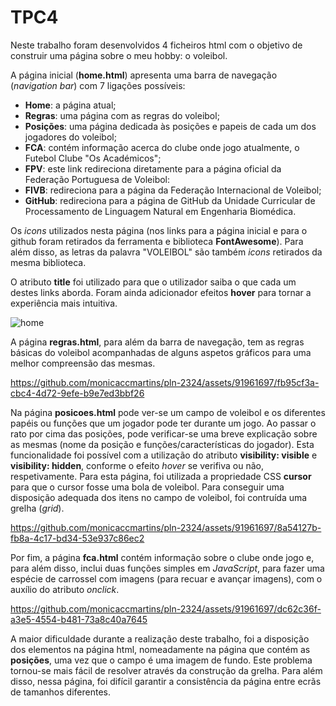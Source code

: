 # TPC4

Neste trabalho foram desenvolvidos 4 ficheiros html com o objetivo de construir uma página sobre o meu hobby: o voleibol.

A página inicial (**home.html**) apresenta uma barra de navegação (*navigation bar*) com 7 ligações possíveis:
<ul>
<li><strong>Home</strong>: a página atual;</li>
<li><strong>Regras</strong>: uma página com as regras do voleibol;</li>
<li><strong>Posições</strong>: uma página dedicada às posições e papeis de cada um dos jogadores do voleibol;</li>
<li><strong>FCA</strong>: contém informação acerca do clube onde jogo atualmente, o Futebol Clube "Os Académicos";</li>
<li><strong>FPV</strong>: este link redireciona diretamente para a página oficial da Federação Portuguesa de Voleibol:</li>
<li><strong>FIVB</strong>: redireciona para a página da Federação Internacional de Voleibol;</li>
<li><strong>GitHub</strong>: redireciona para a página de GitHub da Unidade Curricular de Processamento de Linguagem Natural em Engenharia Biomédica.
</ul>

Os *icons* utilizados nesta página (nos links para a página inicial e para o github foram retirados da ferramenta e biblioteca **FontAwesome**). Para além disso, as letras da palavra "VOLEIBOL" são também *icons* retirados da mesma biblioteca.

O atributo **title** foi utilizado para que o utilizador saiba o que cada um destes links aborda. 
Foram ainda adicionador efeitos **hover** para tornar a experiência mais intuitiva.

![home](https://github.com/monicaccmartins/pln-2324/assets/91961697/3e104e93-1360-4570-9ec4-7bc4cab15a6d)


A página **regras.html**, para além da barra de navegação, tem as regras básicas do voleibol acompanhadas de alguns aspetos gráficos para uma melhor compreensão das mesmas.


https://github.com/monicaccmartins/pln-2324/assets/91961697/fb95cf3a-cbc4-4d72-9efe-b9e7ed3bbf26


Na página **posicoes.html** pode ver-se um campo de voleibol e os diferentes papéis ou funções que um jogador pode ter durante um jogo.
Ao passar o rato por cima das posições, pode verificar-se uma breve explicação sobre as mesmas (nome da posição e funções/características do jogador). Esta funcionalidade foi possível com a utilização do atributo **visibility: visible** e **visibility: hidden**, conforme o efeito *hover* se verifiva ou não, respetivamente.
Para esta página, foi utilizada a propriedade CSS **cursor** para que o cursor fosse uma bola de voleibol.
Para conseguir uma disposição adequada dos itens no campo de voleibol, foi contruída uma grelha (*grid*).


https://github.com/monicaccmartins/pln-2324/assets/91961697/8a54127b-fb8a-4c17-bd34-53e937c86ec2


Por fim, a página **fca.html** contém informação sobre o clube onde jogo e, para além disso, inclui duas funções simples em *JavaScript*, para fazer uma espécie de carrossel com imagens (para recuar e avançar imagens), com o auxílio do atributo *onclick*.



https://github.com/monicaccmartins/pln-2324/assets/91961697/dc62c36f-a3e5-4554-b481-73a8c40a7645


A maior dificuldade durante a realização deste trabalho, foi a disposição dos elementos na página html, nomeadamente na página que contém as **posições**, uma vez que o campo é uma imagem de fundo. Este problema tornou-se mais fácil de resolver através da construção da grelha. 
Para além disso, nessa página, foi difícil garantir a consistência da página entre ecrãs de tamanhos diferentes.

